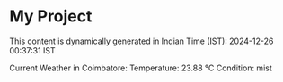 # My Project

This content is dynamically generated in Indian Time (IST): 2024-12-26 00:37:31 IST


Current Weather in Coimbatore:
Temperature: 23.88 °C
Condition: mist
